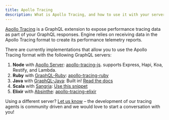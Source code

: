 ```yaml
---
title: Apollo Tracing
description: What is Apollo Tracing, and how to use it with your server.
---
```


[Apollo Tracing](https://github.com/apollographql/apollo-tracing) is a GraphQL extension to expose performance tracing data as part of your GraphQL responses. Engine relies on receiving data in the Apollo Tracing format to create its performance telemetry reports.

There are currently implementations that allow you to use the Apollo Tracing format with the following GraphQL servers:

1. **Node** with [Apollo Server](https://www.apollographql.com/docs/apollo-server/): [apollo-tracing-js](https://github.com/apollographql/apollo-tracing-js). supports Express, Hapi, Koa, Restify, and Lambda.
2. **Ruby** with [GraphQL-Ruby](http://graphql-ruby.org/): [apollo-tracing-ruby](https://github.com/uniiverse/apollo-tracing-ruby)
3. **Java** with [GraphQL-Java](https://github.com/graphql-java/graphql-java): Built in! [Read the docs](http://graphql-java.readthedocs.io/en/v6/instrumentation.html#apollo-tracing-instrumentation)
4. **Scala** with [Sangria](https://github.com/sangria-graphql/sangria): [Use this snippet](https://gist.github.com/OlegIlyenko/124b55e58609ad45fcec276f15158d16)
5. **Elixir** with [Absinthe](https://github.com/absinthe-graphql/absinthe): [apollo-tracing-elixir](https://github.com/sikanhe/apollo-tracing-elixir)

Using a different server? [Let us know](mailto:support@apollodata.com) – the development of our tracing agents is community driven and we would love to start a conversation with you!
